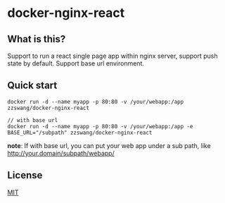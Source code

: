 docker-nginx-react
=======

## What is this?

Support to run a react single page app within nginx server, support push state by default. Support base url environment.

## Quick start

```
docker run -d --name myapp -p 80:80 -v /your/webapp:/app zzswang/docker-nginx-react

// with base url
docker run -d --name myapp -p 80:80 -v /your/webapp:/app -e BASE_URL="/subpath" zzswang/docker-nginx-react
```

**note**: If with base url, you can put your web app under a sub path, like http://your.domain/subpath/webapp/


## License

[MIT](LICENSE.txt)